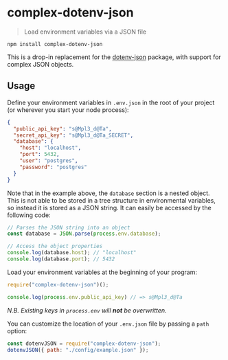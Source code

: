 # complex-dotenv-json

> Load environment variables via a JSON file

```shell
npm install complex-dotenv-json
```

This is a drop-in replacement for the [dotenv-json](https://www.npmjs.com/package/dotenv-json) package, with support for complex JSON objects.

## Usage

Define your environment variables in `.env.json` in the root of your project (or wherever you start your node process):

```json
{
  "public_api_key": "s@Mpl3_d@Ta",
  "secret_api_key": "s@Mpl3_d@Ta_SECRET",
  "database": {
    "host": "localhost",
    "port": 5432,
    "user": "postgres",
    "password": "postgres"
  }
}
```

Note that in the example above, the `database` section is a nested object. This is not able to be stored in a tree structure in environmental variables, so instead it is stored as a JSON string. It can easily be accessed by the following code:

```js
// Parses the JSON string into an object
const database = JSON.parse(process.env.database);

// Access the object properties
console.log(database.host); // "localhost"
console.log(database.port); // 5432
```

Load your environment variables at the beginning of your program:

```js
require("complex-dotenv-json")();

console.log(process.env.public_api_key) // => s@Mpl3_d@Ta
```

_N.B. Existing keys in `process.env` will **not** be overwritten._

You can customize the location of your `.env.json` file by passing a `path` option:

```js
const dotenvJSON = require("complex-dotenv-json");
dotenvJSON({ path: "./config/example.json" });
```
